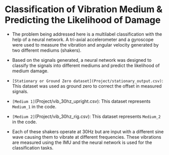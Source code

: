 # Classification of Vibration Medium & Predicting the Likelihood of Damage

- The problem being addressed here is a multilabel classification with the help of a neural network. A tri-axial accelerometer and a gyroscope were used to measure the vibration and angular velocity generated by two different mediums (shakers).
- Based on the signals generated, a neural network was designed to classify the signals into different mediums and predict the likelihood of medium damage.

- `[Stationary or Ground Zero dataset](Project/stationary_output.csv)`: This dataset was used as ground zero to correct the offset in measured signals.
- `[Medium 1]`(Project/vib_30hz_upright.csv): This dataset represents `Medium_1` in the code.
- `[Medium 2]`(Project/vib_30hz_rig.csv): This dataset represents `Medium_2` in the code.
- Each of these shakers operate at 30Hz but are input with a different sine wave causing them to vibrate at different frequencies. These vibrations are measured using the IMU and the neural network is used for the classification tasks. 
